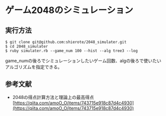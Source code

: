 # ゲーム2048のシミュレーション
## 実行方法
```
$ git clone git@github.com:shierote/2048_simulater.git
$ cd 2048_simulater
$ ruby simulater.rb --game_num 100 --hist --alg tree3 --log
```
game_numの後ろでシミュレーションしたいゲーム回数、algの後ろで使いたいアルゴリズムを指定できる。

## 参考文献
- 2048の得点計算方法と理論上の最高得点
[https://qiita.com/amoO_O/items/743715e918c87d4c4930](https://qiita.com/amoO_O/items/743715e918c87d4c4930)
